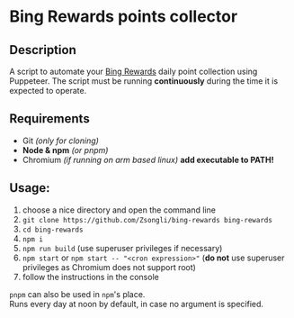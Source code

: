 # Bing Rewards points collector
## Description
A script to automate your [Bing Rewards](https://rewards.bing.com/) daily point collection using Puppeteer.
The script must be running **continuously** during the time it is expected to operate.

## Requirements
 - Git *(only for cloning)*
 - **Node & npm** *(or pnpm)*
 - Chromium *(if running on arm based linux)* **add executable to PATH!**

## Usage:
 1. choose a nice directory and open the command line
 2. `git clone https://github.com/Zsongli/bing-rewards bing-rewards`
 3. `cd bing-rewards`
 4. `npm i`
 5. `npm run build` (use superuser privileges if necessary)
 6. `npm start` or `npm start -- "<cron expression>"` (**do not** use superuser privileges as Chromium does not support root)
 7. follow the instructions in the console

`pnpm` can also be used in `npm`'s place.  
Runs every day at noon by default, in case no argument is specified.
